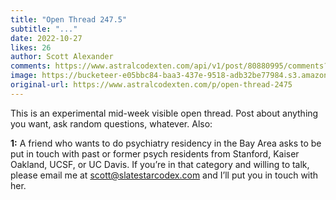 ```yaml
---
title: "Open Thread 247.5"
subtitle: "..."
date: 2022-10-27
likes: 26
author: Scott Alexander
comments: https://www.astralcodexten.com/api/v1/post/80880995/comments?&all_comments=true
image: https://bucketeer-e05bbc84-baa3-437e-9518-adb32be77984.s3.amazonaws.com/public/images/4ea09a8d-456e-4a74-b198-f97b181b0130_1022x926.png
original-url: https://www.astralcodexten.com/p/open-thread-2475
---
```

This is an experimental mid-week visible open thread. Post about anything you want, ask random questions, whatever. Also:

**1:** A friend who wants to do psychiatry residency in the Bay Area asks to be put in touch with past or former psych residents from Stanford, Kaiser Oakland, UCSF, or UC Davis. If you’re in that category and willing to talk, please email me at scott@slatestarcodex.com and I’ll put you in touch with her.
